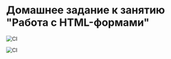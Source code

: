 # Домашнее задание к занятию "Работа с HTML-формами"

![CI](https://github.com/DnD-developer/ahj-homeworks-forms/actions/workflows/deploy.yml/badge.svg?branch=master)

![CI](https://github.com/DnD-developer/ahj-homeworks-forms/actions/workflows/build.yml/badge.svg?branch=dev)
